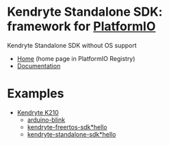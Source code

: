 
# Kendryte Standalone SDK: framework for [PlatformIO](https://platformio.org)

Kendryte Standalone SDK without OS support

* [Home](https://platformio.org/frameworks/kendryte-standalone-sdk) (home page in PlatformIO Registry)
* [Documentation](https://docs.platformio.org/page/frameworks/kendryte-standalone-sdk.html)

# Examples

- [Kendryte K210](https://github.com/sipeed/platform-kendryte210)
  * [arduino-blink](https://github.com/sipeed/platform-kendryte210/tree/master/examples/arduino-blink)
  * [kendryte-freertos-sdk*hello](https://github.com/sipeed/platform-kendryte210/tree/master/examples/kendryte-freertos-sdk*hello)
  * [kendryte-standalone-sdk*hello](https://github.com/sipeed/platform-kendryte210/tree/master/examples/kendryte-standalone-sdk*hello)

